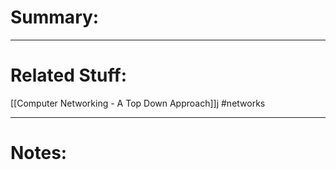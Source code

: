 # Summary:
---
# Related Stuff:
[[Computer Networking - A Top Down Approach]]j
#networks 

---
# Notes: